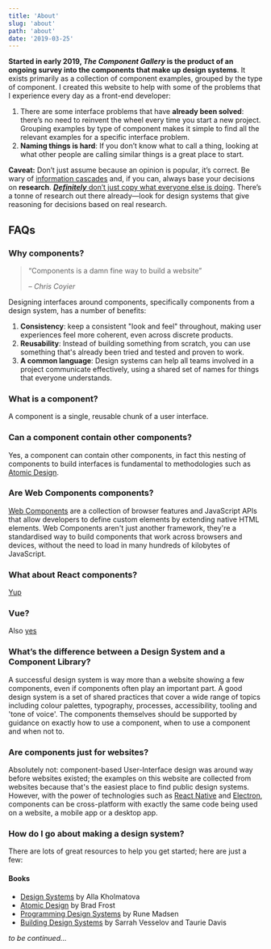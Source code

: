 ```yaml
---
title: 'About'
slug: 'about'
path: 'about'
date: '2019-03-25'
---
```


**Started in early 2019, _The Component Gallery_ is the product of an ongoing survey into the components that make up design systems**. It exists primarily as a collection of component examples, grouped by the type of component. I created this website to help with some of the problems that I experience every day as a front-end developer:

1. There are some interface problems that have **already been solved**: there’s no need to reinvent the wheel every time you start a new project. Grouping examples by type of component makes it simple to find all the relevant examples for a specific interface problem.
2. **Naming things is hard**: If you don’t know what to call a thing, looking at what other people are calling similar things is a great place to start.

**Caveat:** Don’t just assume because an opinion is popular, it’s correct. Be wary of [information cascades](https://en.wikipedia.org/wiki/Information_cascade) and, if you can, always base your decisions on **research**. [**_Definitely_** don’t just copy what everyone else is doing](https://noti.st/stephenhay/nLABeP/i-don-t-care-what-airbnb-is-doing-and-neither-should-you). There’s a tonne of research out there already—look for design systems that give reasoning for decisions based on real research.

## FAQs

### Why components?

> “Components is a damn fine way to build a website”
>
> – <cite>Chris Coyier</cite>

Designing interfaces around components, specifically components from a design system, has a number of benefits:

1. **Consistency**: keep a consistent "look and feel" throughout, making user experiences feel more coherent, even across discrete products.
2. **Reusability**: Instead of building something from scratch, you can use something that's already been tried and tested and proven to work.
3. **A common language**: Design systems can help all teams involved in a project communicate effectively, using a shared set of names for things that everyone understands.

### What is a component?

A component is a single, reusable chunk of a user interface.

### Can a component contain other components?

Yes, a component can contain other components, in fact this nesting of components to build interfaces is fundamental to methodologies such as [Atomic Design](http://bradfrost.com/blog/post/atomic-web-design/).

### Are Web Components components?

[Web Components](https://www.webcomponents.org/introduction) are a collection of browser features and JavaScript APIs that allow developers to define custom elements by extending native HTML elements. Web Components aren't just another framework, they're a standardised way to build components that work across browsers and devices, without the need to load in many hundreds of kilobytes of JavaScript.

### What about React components?

[Yup](https://reactjs.org/docs/components-and-props.html)

<!-- **Short answer:** Yes -->

<!-- **Longer answer**React is a great way to start thinking of user interfaces in a component-based way. While you _could_ put your whole interface in one single react component, you'll quickly see the benefit of splitting recurring patterns into separate component files, each with their own props, state, and methods. -->

### Vue?

Also [yes](https://vuejs.org/v2/guide/components.html)

### What’s the difference between a Design System and a Component Library?

A successful design system is way more than a website showing a few components, even if components often play an important part. A good design system is a set of shared practices that cover a wide range of topics including colour palettes, typography, processes, accessibility, tooling and 'tone of voice'. The components themselves should be supported by guidance on exactly how to use a component, when to use a component and when not to.

### Are components just for websites?

Absolutely not: component-based User-Interface design was around way before websites existed; the examples on this website are collected from websites because that's the easiest place to find public design systems. However, with the power of technologies such as [React Native](https://facebook.github.io/react-native/) and [Electron](https://electronjs.org/), components can be cross-platform with exactly the same code being used on a website, a mobile app or a desktop app.

### How do I go about making a design system?

There are lots of great resources to help you get started; here are just a few:

#### Books

- [Design Systems](https://designsystemsbook.com/) by Alla Kholmatova
- [Atomic Design](http://atomicdesign.bradfrost.com/table-of-contents/) by Brad Frost
- [Programming Design Systems](https://programmingdesignsystems.com/) by Rune Madsen
- [Building Design Systems](http://buildingdesignsystems.design/) by Sarrah Vesselov and Taurie Davis

_to be continued…_

